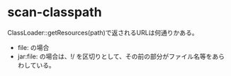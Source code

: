 # scan-classpath

ClassLoader::getResources(path)で返されるURLは何通りかある。

* file: の場合
* jar:file: の場合は、!/ を区切りとして、その前の部分がファイル名等をあらわしている。

